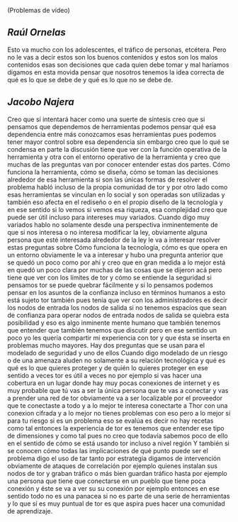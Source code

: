 (Problemas de vídeo) 

## _Raúl Ornelas_ ## 
Esto va mucho con los adolescentes, el tráfico de personas, etcétera. Pero no le vas a decir estos son los buenos contenidos y estos son los malos contenidos esas son decisiones que cada quien debe tomar y mal haríamos digamos en esta movida pensar que nosotros tenemos la idea correcta de qué es lo que se debe de y qué es lo que no se debe de.
## _Jacobo Najera_ ##
Creo que sí intentará hacer como una suerte de síntesis creo que si pensamos que dependemos de herramientas  podemos pensar
qué esa dependencia entre más conozcamos esas herramientas pues podemos tener mayor control sobre esa dependencia sin embargo creo que lo qué se condensa en parte la discusión tiene que ver con la función operativa de la herramienta y otra con el entorno operativo de la herramienta y creo que muchas de las preguntas van por conocer entender estas dos partes. Cómo funciona la herramienta, cómo se diseña,
cómo se toman las decisiones alrededor de esa herramienta si son las únicas formas de resolver el problema habló incluso de la propia comunidad de tor y por otro lado como esas herramientas se vinculan en lo social y son operadas son utilizadas y también eso afecta
en el rediseño o en el propio diseño de la tecnología y en ese sentido si lo vemos si vemos esa riqueza, esa complejidad creo que puede ser útil incluso para intereses muy variados. Cuando digo muy variados hablo no solamente desde una perspectiva inminentemente de que si nos interesa o no interesa modificar la ley, obviamente alguna persona que esté interesada alrededor de la ley le va a interesar resolver estas preguntas sobre Cómo funciona la tecnología, cómo es que opera en un entorno obviamente le va a interesar y hubo una pregunta anterior que se quedó un poco como por ahí y creo que en gran medida a lo mejor está en quedó un poco clara por muchas de las cosas que se dijeron acá pero tiene que ver con los límites de tor y cómo se entiende la seguridad si pensamos tor se puede quebrar fácilmente y si lo pensamos podemos pensar en los asuntos de la confianza incluso en términos humanos a esto está sujeto tor también
pues tenía que ver con los administradores es decir los nodos de entrada los nodos de salida si no tenemos espacios que sean de confianza para operar nodos de entrada nodos de salida se quiebra esta posibilidad y eso es algo inminente mente humano que también tenemos que entender que también tenemos que discutir pero en ese sentido un poco yo les quería compartir mi experiencia con tor y que ésta se inserta en problemas mucho mayores. Hay dos preguntas que se usan para el modelado de seguridad y uno de ellos Cuando digo modelado de un riesgo o de una amenaza aluden no solamente a su relación tecnológica y qué es qué es lo que quieres proteger y de quién lo quieres proteger en ese sentido a veces tor es útil a veces no por ejemplo si vas hacer una cobertura en un lugar donde hay muy pocas conexiones de internet y es muy probable que tú vas a ser la única persona que te vas a conectar y vas a prender una red de tor obviamente va a ser localizable por el proveedor que te conectaste a todo y a lo mejor te interesa conectarte a Thor con una conexion cifrada y a lo mejor no tienes problemas con eso pero a lo mejor sí para tu riesgo si es un problema eso se evalúa es decir no hay recetas como tal entonces la experiencia de tor es tenemos que entender ese tipo de dimensiones y como tal pues no creo que todavía sabemos poco de ello en el sentido de cómo se está usando tor incluso a nivel región Y también si se conocen cómo todas las implicaciones de qué punto puede ser el problema  digo el uso de tar tanto por estrategia digamos de intervención obviamente de ataques de correlación por ejemplo quienes instalan sus nodos de tor y graban tráfico o más bien guardan tráfico hasta por ejemplo una persona que tiene que conectarse en un pueblo que tiene poca conexión y éste se va a ver su su conexión por ejemplo entonces en ese sentido todo no es una panacea si no es parte de una serie de herramientas y lo que sí es muy puntual de tor es que aspira pues hacer una comunidad de aprendizaje.